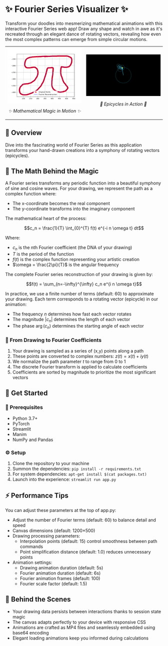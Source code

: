 # ✨ Fourier Series Visualizer ✨

Transform your doodles into mesmerizing mathematical animations with this interactive Fourier Series web app! Draw any shape and watch in awe as it's recreated through an elegant dance of rotating vectors, revealing how even the most complex patterns can emerge from simple circular motions.

<div align="center">
  <table>
    <tr>
      <td width="50%">
        <img src="https://raw.githubusercontent.com/sarthakj314/fourier-visualizer/main/examples/fourier_series.png" alt="Fourier Series Visualization" width="100%">
        <p align="center"><em>✨ Mathematical Magic in Motion ✨</em></p>
      </td>
      <td width="50%">
        <img src="https://raw.githubusercontent.com/sarthakj314/fourier-visualizer/main/examples/fourier_vectors.gif" alt="Fourier Vectors Animation" width="100%">
        <p align="center"><em>🔄 Epicycles in Action 🔄</em></p>
      </td>
    </tr>
  </table>
</div>

## 🚀 Overview

Dive into the fascinating world of Fourier Series as this application transforms your hand-drawn creations into a symphony of rotating vectors (epicycles).

## 🧠 The Math Behind the Magic

A Fourier series transforms any periodic function into a beautiful symphony of sine and cosine waves. For your drawing, we represent the path as a complex function where:

- The x-coordinate becomes the real component
- The y-coordinate transforms into the imaginary component

The mathematical heart of the process:

$$c_n = \frac{1}{T} \int_{0}^{T} f(t) e^{-i n \omega t} dt$$

Where:
- $c_n$ is the nth Fourier coefficient (the DNA of your drawing)
- $T$ is the period of the function
- $f(t)$ is the complex function representing your artistic creation
- $\omega = \frac{2\pi}{T}$ is the angular frequency

The complete Fourier series reconstruction of your drawing is given by:

$$f(t) = \sum_{n=-\infty}^{\infty} c_n e^{i n \omega t}$$

In practice, we use a finite number of terms (default: 60) to approximate your drawing. Each term corresponds to a rotating vector (epicycle) in our animation:

- The frequency $n$ determines how fast each vector rotates
- The magnitude $|c_n|$ determines the length of each vector
- The phase $\arg(c_n)$ determines the starting angle of each vector

### 🔄 From Drawing to Fourier Coefficients

1. Your drawing is sampled as a series of (x,y) points along a path
2. These points are converted to complex numbers: $z(t) = x(t) + i y(t)$
3. We normalize the path parameter $t$ to range from 0 to 1
4. The discrete Fourier transform is applied to calculate coefficients
5. Coefficients are sorted by magnitude to prioritize the most significant vectors

## 🚀 Get Started

### 🧰 Prerequisites
- Python 3.7+
- PyTorch
- Streamlit
- Manim
- NumPy and Pandas

### ⚙️ Setup
1. Clone the repository to your machine
2. Summon the dependencies: `pip install -r requirements.txt`
3. For system dependencies: `apt-get install $(cat packages.txt)`
4. Launch into the experience: `streamlit run app.py`

## ⚡ Performance Tips
You can adjust these parameters at the top of app.py:
- Adjust the number of Fourier terms (default: 60) to balance detail and speed
- Canvas dimensions (default: 1200×500)
- Drawing processing parameters:
  - Interpolation points (default: 15) control smoothness between path commands
  - Point simplification distance (default: 1.0) reduces unnecessary points
- Animation settings:
  - Drawing animation duration (default: 5s)
  - Fourier animation duration (default: 6s)
  - Fourier animation frames (default: 100)
  - Fourier scale factor (default: 1.5)

## 🔧 Behind the Scenes
- Your drawing data persists between interactions thanks to session state magic
- The canvas adapts perfectly to your device with responsive CSS
- Animations are crafted as MP4 files and seamlessly embedded using base64 encoding
- Elegant loading animations keep you informed during calculations